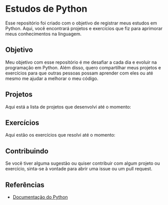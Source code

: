 # Estudos de Python

Esse repositório foi criado com o objetivo de registrar meus estudos em Python. Aqui, você encontrará projetos e exercícios que fiz para aprimorar meus conhecimentos na linguagem.

## Objetivo

Meu objetivo com esse repositório é me desafiar a cada dia e evoluir na programação em Python. 
Além disso, quero compartilhar meus projetos e exercícios para que outras pessoas possam aprender com eles ou até mesmo me ajudar a melhorar o meu código.

## Projetos

Aqui está a lista de projetos que desenvolvi até o momento:

## Exercícios

Aqui estão os exercícios que resolvi até o momento:


## Contribuindo

Se você tiver alguma sugestão ou quiser contribuir com algum projeto ou exercício, sinta-se à vontade para abrir uma issue ou um pull request.

## Referências
- [Documentação do Python](https://docs.python.org/pt-br/3/tutorial/index.html)
